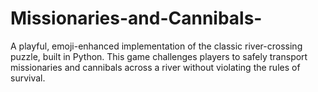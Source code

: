 # Missionaries-and-Cannibals-
A playful, emoji-enhanced implementation of the classic river-crossing puzzle, built in Python. This game challenges players to safely transport missionaries and cannibals across a river without violating the rules of survival.
